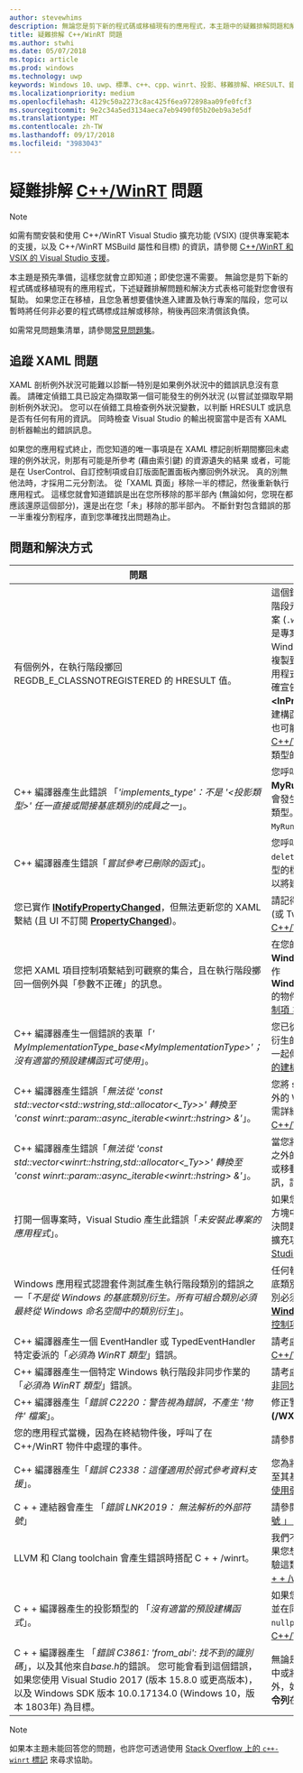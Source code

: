 ```yaml
---
author: stevewhims
description: 無論您是剪下新的程式碼或移植現有的應用程式，本主題中的疑難排解問題和解決方式表格可能對您會很有幫助。
title: 疑難排解 C++/WinRT 問題
ms.author: stwhi
ms.date: 05/07/2018
ms.topic: article
ms.prod: windows
ms.technology: uwp
keywords: Windows 10、uwp、標準、c++、cpp、winrt、投影、移難排解、HRESULT、錯誤
ms.localizationpriority: medium
ms.openlocfilehash: 4129c50a2273c8ac425f6ea972898aa09fe0fcf3
ms.sourcegitcommit: 9e2c34a5ed3134aeca7eb9490f05b20eb9a3e5df
ms.translationtype: MT
ms.contentlocale: zh-TW
ms.lasthandoff: 09/17/2018
ms.locfileid: "3983043"
---
```

# <a name="troubleshooting-cwinrtwindowsuwpcpp-and-winrt-apisintro-to-using-cpp-with-winrt-issues"></a>疑難排解 [C++/WinRT](/windows/uwp/cpp-and-winrt-apis/intro-to-using-cpp-with-winrt) 問題
> [!NOTE]
> 如需有關安裝和使用 C++/WinRT Visual Studio 擴充功能 (VSIX) (提供專案範本的支援，以及 C++/WinRT MSBuild 屬性和目標) 的資訊，請參閱 [C++/WinRT 和 VSIX 的 Visual Studio 支援](intro-to-using-cpp-with-winrt.md#visual-studio-support-for-cwinrt-and-the-vsix)。

本主題是預先準備，這樣您就會立即知道；即使您還不需要。 無論您是剪下新的程式碼或移植現有的應用程式，下述疑難排解問題和解決方式表格可能對您會很有幫助。 如果您正在移植，且您急著想要儘快進入建置及執行專案的階段，您可以暫時將任何非必要的程式碼標成註解或移除，稍後再回來清償該負債。

如需常見問題集清單，請參閱[常見問題集](faq.md)。

## <a name="tracking-down-xaml-issues"></a>追蹤 XAML 問題
XAML 剖析例外狀況可能難以診斷&mdash;特別是如果例外狀況中的錯誤訊息沒有意義。 請確定偵錯工具已設定為擷取第一個可能發生的例外狀況 (以嘗試並擷取早期剖析例外狀況)。 您可以在偵錯工具檢查例外狀況變數，以判斷 HRESULT 或訊息是否有任何有用的資訊。 同時檢查 Visual Studio 的輸出視窗當中是否有 XAML 剖析器輸出的錯誤訊息。

如果您的應用程式終止，而您知道的唯一事項是在 XAML 標記剖析期間擲回未處理的例外狀況，則那有可能是所參考 (藉由索引鍵) 的資源遺失的結果 或者，可能是在 UserControl、自訂控制項或自訂版面配置面板內擲回例外狀況。 真的別無他法時，才採用二元分割法。 從「XAML 頁面」移除一半的標記，然後重新執行應用程式。 這樣您就會知道錯誤是出在您所移除的那半部內 (無論如何，您現在都應該還原這個部分)，還是出在您「未」移除的那半部內。 不斷針對包含錯誤的那一半重複分割程序，直到您準確找出問題為止。

## <a name="symptoms-and-remedies"></a>問題和解決方式
| 問題 | 解決方式 |
|---------|--------|
| 有個例外，在執行階段擲回 REGDB_E_CLASSNOTREGISTERED 的 HRESULT 值。 | 這個錯誤的其中一個原因是無法載入您的 Windows 執行階段元件。 請確定元件的 Windows 執行階段中繼資料檔案 (`.winmd`) 具有與元件二進位相同的名稱 ( `.dll`)，這也是專案名稱以及根命名空間的名稱。 也會確保，Windows 執行階段中繼資料和二進位已由建置程序正確複製到使用中應用程式`Appx`資料夾。 並且確認使用中的應用程式 `AppxManifest.xml`(也在`Appx`資料夾) 包含一個正確宣告啟動類別與二進位檔案名稱的 **&lt;InProcessServer&gt;** 元素。 如果您透過投影類型的預設建構函式犯了具現化一個本機實作執行階段類別的錯誤，也可能會發生這個錯誤。 請參閱 [XAML 控制項；繫結至 C++/WinRT 屬性](binding-property.md) 了解如何正確此時使用該案例中的投影類型的詳細資訊。 |
| C++ 編譯器產生此錯誤 「*'implements_type'：不是 '&lt;投影類型&gt;' 任一直接或間接基底類別的成員之一*」。 | 您呼叫 **make** 實作類型的不完整命名空間名稱 (例如，**MyRuntimeClass**)，且您尚未包含該類型的標頭時，便會發生此情況。 編譯器解譯 **MyRuntimeClass** 做為投影類型。 解決方案會包含適用於您實作類型的標頭 (例如，`MyRuntimeClass.h`)。 |
| C++ 編譯器產生錯誤「*嘗試參考已刪除的函式*」。 | 您呼叫 **make** 且您做為範本參數傳遞的實作類型有一個 `= delete` 預設建構函式時，便會發生此情況。 編輯實作類型的標頭檔案，並變更 `= delete` 為 `= default`。 您也可以將建構函式新增至適用於執行階段類別的 IDL。 |
| 您已實作 [**INotifyPropertyChanged**](/uwp/api/windows.ui.xaml.data.inotifypropertychanged)，但無法更新您的 XAML 繫結 (且 UI 不訂閱 [**PropertyChanged**](/uwp/api/windows.ui.xaml.data.inotifypropertychanged.PropertyChanged))。 | 請記得在 XAML 標記中的繫結運算式上設定 `Mode=OneWay` (或 TwoWay)。 請參閱 [XAML 控制項；繫結一個 C++/WinRT 屬性](binding-property.md)。 |
| 您把 XAML 項目控制項繫結到可觀察的集合，且在執行階段擲回一個例外與「參數不正確」的訊息。 | 在您的 IDL 和實作中，宣告任何可觀察的集合做為類型 **Windows.Foundation.Collections.IVector<IInspectable>**。 但傳回實作 **Windows.Foundation.Collections.IObservableVector<T>** 的物件，其中 T 為您的元素類型。 請參閱 [XAML 項目控制項；繫結一個 C++/WinRT 集合](binding-collection.md)。  |
| C++ 編譯器產生一個錯誤的表單「*' MyImplementationType_base&lt;MyImplementationType&gt;'；沒有適當的預設建構函式可使用*」。|您已從有一個非小型建構函式衍生時，這可能會發生。 您衍生的類型建構函式需要與需要基本類型建構函式的參數一起傳遞。 如需一個已執行的範例，請參閱 [從一個不小的建構函式衍生](author-apis.md#deriving-from-a-type-that-has-a-non-trivial-constructor)。|
| C++ 編譯器產生錯誤「*無法從 'const std::vector&lt;std::wstring,std::allocator&lt;_Ty&gt;&gt;' 轉換至 'const winrt::param::async_iterable&lt;winrt::hstring&gt; &'*」。|您將 std::wstring 的 std::vector 傳遞到除了一個集合之外的 Windows 執行階段 API，便可能會發生此情況。 如需詳細資訊，請參閱 [標準 C++ 資料類型與 C++/WinRT](std-cpp-data-types.md)。|
| C++ 編譯器產生錯誤「*無法從 'const std::vector&lt;winrt::hstring,std::allocator&lt;_Ty&gt;&gt;' 轉換至 'const winrt::param::async_iterable&lt;winrt::hstring&gt; &'*」。|當您將 winrt::hstring 的 std::vector 傳遞至除了一個集合之外的 Windows 執行階段 API，且您已沒有將向量複製或移動到非同步被呼叫者，便會發生此情況。 如需詳細資訊，請參閱 [標準 C++ 資料類型與 C++/WinRT](std-cpp-data-types.md)。|
| 打開一個專案時，Visual Studio 產生此錯誤「*未安裝此專案的應用程式*」。|如果您尚未開始，您需要從 Visual Studio 的**新專案**對話方塊中安裝 **C++ 開發 Windows 通用工具**。 如果無法解決問題，則此專案可能取決於 C++/WinRT Visual Studio 擴充功能 (VSIX) (請查閱[適用於 C++/WinRT 的 Visual Studio 支援，以及 VSIX](intro-to-using-cpp-with-winrt.md#visual-studio-support-for-cwinrt-and-the-vsix))。|
| Windows 應用程式認證套件測試產生執行階段類別的錯誤之一「*不是從 Windows 的基底類別衍生。所有可組合類別必須最終從 Windows 命名空間中的類別衍生*」。|任何執行階段類別 （在您的應用程式中宣告） 衍生自基底類別，稱為 「*可組合*類別。 可組合類別的最終基底類別必須是來自 windows.* 命名空間; 的類型例如， [**Windows.UI.Xaml.DependencyObject**](/uwp/api/windows.ui.xaml.dependencyobject)。 請參閱[XAML 控制項; 繫結至 C + + /winrt 屬性](binding-property.md)如需詳細資訊。|
| C++ 編譯器產生一個 EventHandler 或 TypedEventHandler 特定委派的「*必須為 WinRT 類型*」錯誤。|請考慮改用 **winrt::delegate&lt;...T&gt;**。 請參閱 [在 C++/WinRT 中撰寫事件](author-events.md)。|
| C++ 編譯器產生一個特定 Windows 執行階段非同步作業的「*必須為 WinRT 類型*」錯誤。|請考慮改傳回平行模式程式庫 (PPL) [**工作**](https://msdn.microsoft.com/library/hh750113)。 請查閱[並行和非同步作業](concurrency.md)。|
| C++ 編譯器產生「*錯誤 C2220：警告視為錯誤，不產生 '物件' 檔案*」。|修正警告，或設定 **C/C++** > **一般** > **視警告為錯誤**為**No (/WX-)**。|
| 您的應用程式當機，因為在終結物件後，呼叫了在 C++/WinRT 物件中處理的事件。|請參閱 [在事件處裡常式中使用 *this* 物件](handle-events.md#using-the-this-object-in-an-event-handler)。|
| C++ 編譯器產生「*錯誤 C2338：這僅適用於弱式參考資料支援*」。|您為將 **winrt::no_weak_ref** 標記結構做為範本引數傳遞至其基底類別的類型，要求一個弱式參考資料。 請參閱[不使用弱式參考資料支援](weak-references.md#opting-out-of-weak-reference-support)|
| C + + 連結器會產生 「*錯誤 LNK2019： 無法解析的外部符號*」|請參閱[為何連結器給我 「 LNK2019： 無法解析的外部符號 」 錯誤？](faq.md#why-is-the-linker-giving-me-a-lnk2019-unresolved-external-symbol-error)|
| LLVM 和 Clang toolchain 會產生錯誤時搭配 C + + /winrt。|我們不支援 LLVM 和 Clang toolchain C + /winrt，但如果您想要模擬我們如何使用它在內部，則您可能會嘗試實驗這類中所述的其中一個[可以使用 LLVM/Clang 來編譯 C + + /winrt？](faq.md#can-i-use-llvmclang-to-compile-with-cwinrt)。|
| C + + 編譯器產生的投影類型的 「*沒有適當的預設建構函式*」。 | 如果您嘗試要延遲初始化的執行階段類別物件，或使用，並在同一個專案中，實作執行階段類別，則您必須呼叫`nullptr_t`建構函式。 如需詳細資訊，請參閱 [使用 C++/WinRT 取用 API](consume-apis.md)。 |
| C + + 編譯器產生 「*錯誤 C3861: 'from_abi': 找不到的識別碼*」，以及其他來自*base.h*的錯誤。 您可能會看到這個錯誤，如果您使用 Visual Studio 2017 (版本 15.8.0 或更高版本)，以及 Windows SDK 版本 10.0.17134.0 (Windows 10，版本 1803年) 為目標。 | 無論是目標更新版本 （更多符合） 版本的 Windows SDK 中或將專案屬性**C/c + +** > **語言** > **一致性模式： 否**(此外，如果 **/ 寬鬆-** 會出現在專案屬性**C/c + +**  > **語言** > **命令列**在**其他選項**，然後刪除它)。 |

> [!NOTE]
> 如果本主題未能回答您的問題，也許您可透過使用 [Stack Overflow 上的 `c++-winrt` 標記](https://stackoverflow.com/questions/tagged/c%2b%2b-winrt) 來尋求協助。
